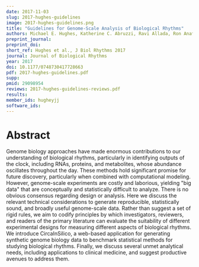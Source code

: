 ```yaml
---
date: 2017-11-03
slug: 2017-hughes-guidelines
image: 2017-hughes-guidelines.png
title: "Guidelines for Genome-Scale Analysis of Biological Rhythms"
authors: Michael E. Hughes, Katherine C. Abruzzi, Ravi Allada, Ron Anafi, Alaaddin Bulak Arpat, Gad Asher, Pierre Baldi, Charissa de Bekker, Deborah Bell-Pedersen, Justin Blau, Steve Brown, M. Fernanda Ceriani, Zheng Chen, Joanna C. Chiu, Juergen Cox, Alexander M. Crowell, Jason P. DeBruyne, Derk-Jan Dijk, Luciano DiTacchio, Francis J. Doyle, Giles E. Duffield, Jay C. Dunlap, Kristin Eckel-Mahan, Karyn A. Esser, Garret A. FitzGerald, Daniel B. Forger, Lauren J. Francey, Ying-Hui Fu, Frédéric Gachon, David Gatfield, Paul de Goede, Susan S. Golden, Carla Green, John Harer, Stacey Harmer, Jeff Haspel, Michael H. Hastings, Hanspeter Herzel, Erik D. Herzog, Christy Hoffmann, Christian Hong, Jacob J. Hughey, Jennifer M. Hurley, Horacio O. de la Iglesia, Carl Johnson, Steve A. Kay, Nobuya Koike, Karl Kornacker, Achim Kramer, Katja Lamia, Tanya Leise, Scott A. Lewis, Jiajia Li, Xiaodong Li, Andrew C. Liu, Jennifer J. Loros, Tami A. Martino, Jerome S. Menet, Martha Merrow, Andrew J. Millar, Todd Mockler, Felix Naef, Emi Nagoshi, Michael N. Nitabach, Maria Olmedo, Dmitri A. Nusinow, Louis J. Ptáček, David Rand, Akhilesh B. Reddy, Maria S. Robles, Till Roenneberg, Michael Rosbash, Marc D. Ruben, Samuel S.C. Rund, Aziz Sancar, Paolo Sassone-Corsi, Amita Sehgal, Scott Sherrill-Mix, Debra J. Skene, Kai-Florian Storch, Joseph S. Takahashi, Hiroki R. Ueda, Han Wang, Charles Weitz, Pål O. Westermark, Herman Wijnen, Ying Xu, Gang Wu, Seung-Hee Yoo, Michael Young, Eric Erquan Zhang, Tomasz Zielinski, and John B. Hogenesch
preprint_journal: 
preprint_doi: 
short_ref: Hughes et al., J Biol Rhythms 2017
journal: Journal of Biological Rhythms
year: 2017
doi: 10.1177/0748730417728663
pdf: 2017-hughes-guidelines.pdf
supp: 
pmid: 29098954
reviews: 2017-hughes-guidelines-reviews.pdf
results: 
member_ids: hugheyjj
software_ids: 
---
```


# Abstract
Genome biology approaches have made enormous contributions to our understanding of biological rhythms, particularly in identifying outputs of the clock, including RNAs, proteins, and metabolites, whose abundance oscillates throughout the day. These methods hold significant promise for future discovery, particularly when combined with computational modeling. However, genome-scale experiments are costly and laborious, yielding "big data" that are conceptually and statistically difficult to analyze. There is no obvious consensus regarding design or analysis. Here we discuss the relevant technical considerations to generate reproducible, statistically sound, and broadly useful genome-scale data. Rather than suggest a set of rigid rules, we aim to codify principles by which investigators, reviewers, and readers of the primary literature can evaluate the suitability of different experimental designs for measuring different aspects of biological rhythms. We introduce CircaInSilico, a web-based application for generating synthetic genome biology data to benchmark statistical methods for studying biological rhythms. Finally, we discuss several unmet analytical needs, including applications to clinical medicine, and suggest productive avenues to address them.
